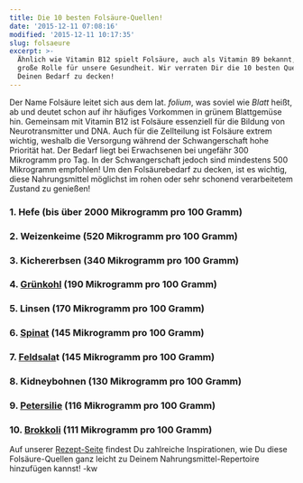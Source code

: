 ```yaml
---
title: Die 10 besten Folsäure-Quellen!
date: '2015-12-11 07:08:16'
modified: '2015-12-11 10:17:35'
slug: folsaeure
excerpt: >-
  Ähnlich wie Vitamin B12 spielt Folsäure, auch als Vitamin B9 bekannt, eine
  große Rolle für unsere Gesundheit. Wir verraten Dir die 10 besten Quellen um
  Deinen Bedarf zu decken!
---
```


Der Name Folsäure leitet sich aus dem lat. _folium_, was soviel wie _Blatt_ heißt, ab und deutet schon auf ihr häufiges Vorkommen in grünem Blattgemüse hin. Gemeinsam mit Vitamin B12 ist Folsäure essenziell für die Bildung von Neurotransmitter und DNA. Auch für die Zellteilung ist Folsäure extrem wichtig, weshalb die Versorgung während der Schwangerschaft hohe Priorität hat. Der Bedarf liegt bei Erwachsenen bei ungefähr 300 Mikrogramm pro Tag. In der Schwangerschaft jedoch sind mindestens 500 Mikrogramm empfohlen! Um den Folsäurebedarf zu decken, ist es wichtig, diese Nahrungsmittel möglichst im rohen oder sehr schonend verarbeitetem Zustand zu genießen!

### 1\. Hefe (bis über 2000 Mikrogramm pro 100 Gramm)

### 2\. Weizenkeime (520 Mikrogramm pro 100 Gramm)

### 3\. Kichererbsen (340 Mikrogramm pro 100 Gramm)

### 4\. [Grünkohl](https://www.veganblatt.com/gruenkohl) (190 Mikrogramm pro 100 Gramm)

### 5\. Linsen (170 Mikrogramm pro 100 Gramm)

### 6\. [Spinat](https://www.veganblatt.com/heimische-superfoods-spinat) (145 Mikrogramm pro 100 Gramm)

### 7\. [Feldsala](https://www.veganblatt.com/heimische-superfoods-feldsalat)t (145 Mikrogramm pro 100 Gramm)

### 8\. Kidneybohnen (130 Mikrogramm pro 100 Gramm)

### 9\. [Petersilie](https://www.veganblatt.com/heimische-superfoods-petersilie) (116 Mikrogramm pro 100 Gramm)

### 10\. [Brokkoli](https://www.veganblatt.com/heimische-superfoods-brokkoli) (111 Mikrogramm pro 100 Gramm)

Auf unserer [Rezept-Seite](https://www.veganblatt.com/rezepte) findest Du zahlreiche Inspirationen, wie Du diese Folsäure-Quellen ganz leicht zu Deinem Nahrungsmittel-Repertoire hinzufügen kannst! -kw
